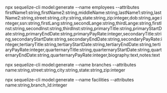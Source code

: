 npx sequelize-cli model:generate --name employees --attributes firstName1:string,firstName2:string,middleName:string,lastName1:string,lastName2:string,street:string,city:string,state:string,zip:integer,dob:string,age:integer,ssn:string,firstLang:string,secondLange:string,thirdLange:string,firstInst:string,secondInst:string,thirdInst:string,primaryTitle:string,primaryStartDate:string,primaryEndDate:string,primaryPayRate:integer,secondaryTitle:string,secondaryStartDate:string,secondaryEndDate:string,secondaryPayRate:integer,tertiaryTitle:string,tertiaryStartDate:string,tertiaryEndDate:string,tertiaryPayRate:integer,quarternaryTitle:string,quarternaryStartDate:string,quarternaryEndDate:string,quarternaryPayRate:integer,biography:text,notes:text

npx sequelize-cli model:generate --name branches --attributes name:string,street:string,city:string,state:string,zip:integer

npx sequelize-cli model:generate --name facilities --attributes name:string,branch_Id:integer
